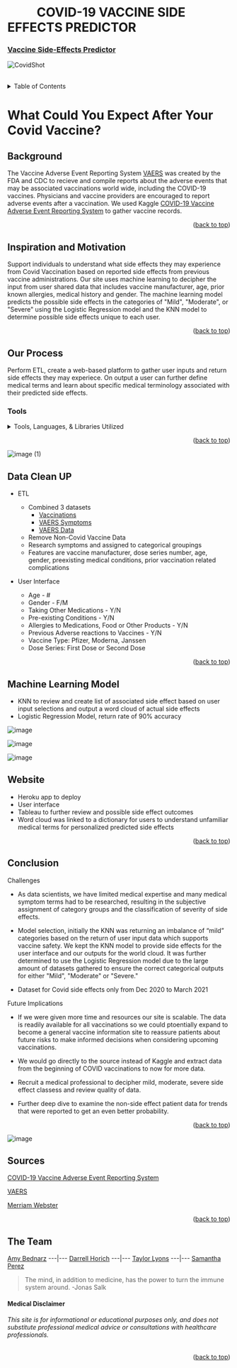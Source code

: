 


<div id="top"></div>

# &nbsp; &nbsp; &nbsp; &nbsp; &nbsp;  COVID-19 VACCINE SIDE EFFECTS PREDICTOR


<!-- <div align="center"> -->

###  [Vaccine Side-Effects Predictor](https://vaccine-side-effect-predictor.herokuapp.com/)


![CovidShot](https://www.coe.int/documents/10518249/88399762/Covid-Vaccine/23edacee-ac47-953e-7c8d-012ec176c157?t=1611227091000)

<br>

<!-- TABLE OF CONTENTS -->

<details>
  <summary>Table of Contents</summary>
    <li><a href="#Background ">Background</a></li>
    <li><a href="#Inspiration and Motivation ">Inspiration and Motivation</a></li>
    <li><a href="#Our-Process ">Our Process</a></li>
      <ul>
         <li><a href="#Tools">Tools</a></li>
      </ul>
    <li><a href="#Data-Clean-UP">Data Clean Up </a></li>
    <li><a href="#Machine-Learning-Model">Machine Learning Model</a></li>
    <li><a href="#Conclusion">Conclusion</li>
    <li><a href="#Sources">Sources</a></li>
    <li><a href="#The-Team">Team</a></li>
  </ol>
</details>

# **What Could You Expect After Your Covid Vaccine?**  
  
## **Background** 

The Vaccine Adverse Event Reporting System [VAERS](https://vaers.hhs.gov/reportevent.html) was created by the FDA and CDC to recieve and compile reports about 
the adverse events that may be associated vaccinations world wide, including the COVID-19 vaccines. Physicians and vaccine providers are encouraged to report adverse events after a vaccination. We used Kaggle [COVID-19 Vaccine Adverse Event Reporting System](https://www.kaggle.com/ayushggarg/covid19-vaccine-adverse-reactions?select=2021VAERSSYMPTOMS.csv) to gather vaccine records. 
  
<p align="right">(<a href="#top">back to top</a>)</p>

## **Inspiration and Motivation**

Support individuals to understand what side effects they may experience from Covid Vaccination based on reported side effects from previous vaccine 
administrations.  Our site uses machine learning to decipher the input from user shared data that includes vaccine manufacturer, age, prior known allergies, 
medical history and gender.  The machine learning model predicts the possible side effects in the categories of "Mild", "Moderate", or "Severe" using the Logistic Regression model and the KNN model to determine possible side effects unique to each user. 

<p align="right">(<a href="#top">back to top</a>)</p>


## **Our Process**
      
Perform ETL, create a web-based platform to gather user inputs and return side effects they may experiece. On output a user can further define medical 
terms and learn about specific medical terminology associated with their predicted side effects. 
      
    
### **Tools**
  
<details> 
<summary>Tools, Languages, & Libraries Utilized</summary>

<li>Pandas</li></ul>
<li>Python</li></ul> 
<li>Pickle</li></ul>
<li>Plotly</li></ul>
<li>Matplotlib</li></ul>
<li>Jupyter Notebook</li></ul>
<li>VS Code</li></ul>
<li>D3 JS</li></ul>
<li>Seaborn JS</li></ul>
<li>Any Chart JS</li></ul>  
<li>HTML</li></ul>
<li>CSS</li></ul>
<li>Tableau JS</li></ul> 
<li>Flask</li></ul>   
<li>Themefisher</li></ul>
<li>Bootstrap</li></ul>
<li>Heroku</li></ul>
</details>



<p align="right">(<a href="#top">back to top</a>)</p>


![image (1)](https://user-images.githubusercontent.com/82190357/145183563-27e1b7f1-a28e-4401-9172-fcd23046e5f3.png)

## **Data Clean UP** 
  
  * ETL 
      
    * Combined 3 datasets
      * [Vaccinations](https://www.kaggle.com/ayushggarg/covid19-vaccine-adverse-reactions?select=2021VAERSVAX.csv)
      * [VAERS Symptoms](https://www.kaggle.com/ayushggarg/covid19-vaccine-adverse-reactions?select=2021VAERSSYMPTOMS.csv)
      * [VAERS Data](https://www.kaggle.com/ayushggarg/covid19-vaccine-adverse-reactions?select=2021VAERSDATA.csv)
    * Remove Non-Covid Vaccine Data 
    * Research symptoms and assigned to categorical groupings 
    * Features are vaccine manufacturer, dose series number, age, gender, preexisting medical conditions, prior vaccination related complications
      
  * User Interface
      
      * Age - #
      * Gender - F/M 
      * Taking Other Medications - Y/N 
      * Pre-existing Conditions - Y/N
      * Allergies to Medications, Food or Other Products - Y/N
      * Previous Adverse reactions to Vaccines - Y/N 
      * Vaccine Type: Pfizer, Moderna, Janssen
      * Dose Series: First Dose or Second Dose

           
<p align="right">(<a href="#top">back to top</a>)</p>

## **Machine Learning Model**
  
  * KNN to review and create list of associated side effect based on user input selections and output a word cloud of actual side effects
  * Logistic Regression Model, return rate of 90% accuracy
 
  ![image](Resources/KNN_image_output.png)  
      
  ![image](Resources/model_train_test.png)
      
  ![image](Resources/HeatMap.png)
      
      
 ## **Website**
      
   * Heroku app to deploy
   * User interface 
   * Tableau to further review and possible side effect outcomes
   * Word cloud was linked to a dictionary for users to understand unfamiliar medical terms for personalized predicted side effects
   
 
      
 
<p align="right">(<a href="#top">back to top</a>)</p>

## **Conclusion** 

Challenges

* As data scientists, we have limited medical expertise and many medical symptom terms had to be researched, resulting in the subjective assignment of category
  groups and the classification of severity of side effects. 
      
* Model selection, initially the KNN was returning an imbalance of “mild” categories based on the return of user input data which supports vaccine safety. We 
  kept the KNN model to provide side effects for the user interface and our outputs for the world cloud. It was further determined to use the Logistic 
  Regression model due to the large amount of datasets gathered to ensure the correct categorical outputs for either "Mild", "Moderate" or "Severe."
     
* Dataset for Covid side effects only from Dec 2020 to March 2021

Future Implications

* If we were given more time and resources our site is scalable. The data is readily available for all vaccinations so we could ptoentially expand to become a
  general vaccine information site to reassure patients about future risks to make informed decisions when considering upcoming vaccinations. 

* We would go directly to the source instead of Kaggle and extract data from the beginning of COVID vaccinations to now for more data.

* Recruit a medical professional to decipher mild, moderate, severe side effect classess and review quality of data.

* Further deep dive to examine the non-side effect patient data for trends that were reported to get an even better probability.
  
  

<p align="right">(<a href="#top">back to top</a>)</p>

![image](https://raw.githubusercontent.com/D11eleven/Vaccine_Side_Effects_Predictor/main/Resources/Tab1.png)

## **Sources**
 
[COVID-19 Vaccine Adverse Event Reporting System](https://www.kaggle.com/ayushggarg/covid19-vaccine-adverse-reactions?select=2021VAERSSYMPTOMS.csv) 
<br>

[VAERS](https://vaers.hhs.gov/)
  
[Merriam Webster](https://www.merriam-webster.com/)

<p align="right">(<a href="#top">back to top</a>)</p>
  
##  **The Team**
[Amy Bednarz](https://github.com/abednarz210) ---|--- [Darrell Horich](https://github.com/D11eleven) ---|--- [Taylor Lyons](https://github.com/taylorsyde) ---|--- [Samantha Perez](https://github.com/Sjenn257)

  
 > The mind, in addition to medicine, has the power to turn the immune system around. -Jonas Salk  



#### **Medical Disclaimer**

###### This site is for informational or educational purposes only, and does not substitute professional medical advice or consultations with healthcare professionals.
  
<p align="right">(<a href="#top">back to top</a>)</p>


